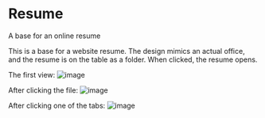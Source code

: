 # Resume
A base for an online resume

This is a base for a website resume. The design mimics an actual office, and the resume is on the table as a folder. When clicked, the resume opens.

The first view:
![image](https://user-images.githubusercontent.com/122856834/228535842-4c77fa6d-c996-40b6-a209-112e55483fde.png)

After clicking the file:
![image](https://user-images.githubusercontent.com/122856834/228537645-db61b63c-957d-49d6-958b-0d6a3cbb2408.png)

After clicking one of the tabs:
![image](https://user-images.githubusercontent.com/122856834/228537413-57d84c4a-b2f1-4464-9776-3e8b9991d639.png)
